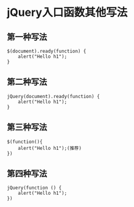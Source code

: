 # jQuery入口函数其他写法

## 第一种写法
``` jQuery
$(document).ready(function) {
	alert("Hello h1");
}
```

## 第二种写法
``` jQuery
jQuery(document).ready(function) {
	alert("Hello h1");
}
```

## 第三种写法
``` jQuery
$(function(){
	alert("Hello h1");(推荐)
})
```

## 第四种写法
``` jQuery
jQuery(function () {
	alert("Hello h1");
})
```